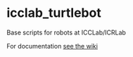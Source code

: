 # icclab_turtlebot

Base scripts for robots at ICCLab/ICRLab

For documentation [see the wiki](https://github.com/icclab/icclab_turtlebot/wiki#branch-summit_xls)